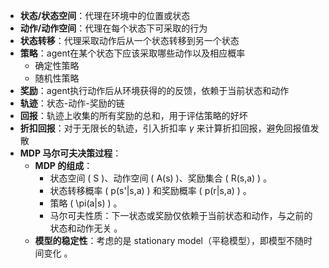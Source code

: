 - **状态/状态空间**：代理在环境中的位置或状态
- **动作/动作空间**：代理在每个状态下可采取的行为
- **状态转移**：代理采取动作后从一个状态转移到另一个状态
- **策略**：agent在某个状态下应该采取哪些动作以及相应概率
	- 确定性策略
	- 随机性策略
- **奖励**：agent执行动作后从环境获得的的反馈，依赖于当前状态和动作
- **轨迹**：状态-动作-奖励的链
- **回报**：轨迹上收集的所有奖励的总和，用于评估策略的好坏
- **折扣回报**：对于无限长的轨迹，引入折扣率 $\gamma$ 来计算折扣回报，避免回报值发散
- **MDP 马尔可夫决策过程**：
	- **MDP 的组成**：
		- 状态空间 \( S \)、动作空间 \( A(s) \)、奖励集合 \( R(s,a) \) 。
		- 状态转移概率 \( p(s'|s,a) \) 和奖励概率 \( p(r|s,a) \) 。
		- 策略 \( \pi(a|s) \) 。
		- 马尔可夫性质：下一状态或奖励仅依赖于当前状态和动作，与之前的状态和动作无关 。
	- **模型的稳定性**：考虑的是 stationary model（平稳模型），即模型不随时间变化 。